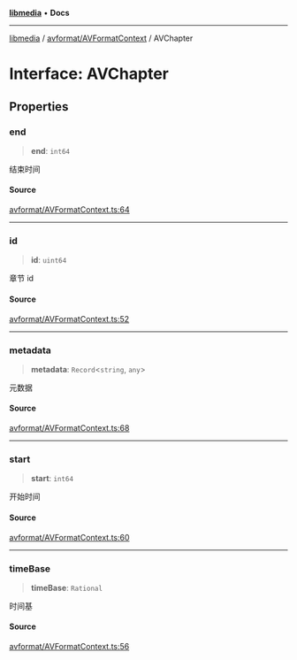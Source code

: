 [**libmedia**](../../../README.md) • **Docs**

***

[libmedia](../../../README.md) / [avformat/AVFormatContext](../README.md) / AVChapter

# Interface: AVChapter

## Properties

### end

> **end**: `int64`

结束时间

#### Source

[avformat/AVFormatContext.ts:64](https://github.com/zhaohappy/libmedia/blob/87bf8029d8be58d5035a3f4dc7037c25d1ac371b/src/avformat/AVFormatContext.ts#L64)

***

### id

> **id**: `uint64`

章节 id

#### Source

[avformat/AVFormatContext.ts:52](https://github.com/zhaohappy/libmedia/blob/87bf8029d8be58d5035a3f4dc7037c25d1ac371b/src/avformat/AVFormatContext.ts#L52)

***

### metadata

> **metadata**: `Record`\<`string`, `any`\>

元数据

#### Source

[avformat/AVFormatContext.ts:68](https://github.com/zhaohappy/libmedia/blob/87bf8029d8be58d5035a3f4dc7037c25d1ac371b/src/avformat/AVFormatContext.ts#L68)

***

### start

> **start**: `int64`

开始时间

#### Source

[avformat/AVFormatContext.ts:60](https://github.com/zhaohappy/libmedia/blob/87bf8029d8be58d5035a3f4dc7037c25d1ac371b/src/avformat/AVFormatContext.ts#L60)

***

### timeBase

> **timeBase**: `Rational`

时间基

#### Source

[avformat/AVFormatContext.ts:56](https://github.com/zhaohappy/libmedia/blob/87bf8029d8be58d5035a3f4dc7037c25d1ac371b/src/avformat/AVFormatContext.ts#L56)
